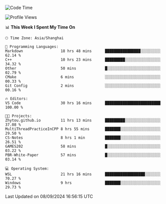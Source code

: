 <!--START_SECTION:waka-->
![Code Time](http://img.shields.io/badge/Code%20Time-1%2C973%20hrs%2025%20mins-blue)

![Profile Views](http://img.shields.io/badge/Profile%20Views-2-blue)

📊 **This Week I Spent My Time On** 

```text
🕑︎ Time Zone: Asia/Shanghai

💬 Programming Languages: 
Markdown                 18 hrs 48 mins      ████████████████░░░░░░░░░   62.14 % 
C++                      10 hrs 23 mins      █████████░░░░░░░░░░░░░░░░   34.32 % 
Other                    50 mins             █░░░░░░░░░░░░░░░░░░░░░░░░   02.79 % 
CMake                    6 mins              ░░░░░░░░░░░░░░░░░░░░░░░░░   00.33 % 
Git Config               2 mins              ░░░░░░░░░░░░░░░░░░░░░░░░░   00.16 % 

🔥 Editors: 
VS Code                  30 hrs 16 mins      █████████████████████████   100.00 % 

🐱‍💻 Projects: 
Zhytou.github.io         11 hrs 13 mins      █████████░░░░░░░░░░░░░░░░   37.08 % 
MultiThreadPracticeInCPP 8 hrs 55 mins       ███████░░░░░░░░░░░░░░░░░░   29.50 % 
CS-Notes                 8 hrs 1 min         ███████░░░░░░░░░░░░░░░░░░   26.51 % 
GAMES202                 58 mins             █░░░░░░░░░░░░░░░░░░░░░░░░   03.22 % 
PBR-White-Paper          57 mins             █░░░░░░░░░░░░░░░░░░░░░░░░   03.14 % 

💻 Operating System: 
WSL                      21 hrs 16 mins      ██████████████████░░░░░░░   70.27 % 
Windows                  9 hrs               ███████░░░░░░░░░░░░░░░░░░   29.73 % 
```


 Last Updated on 08/09/2024 16:56:15 UTC
<!--END_SECTION:waka-->